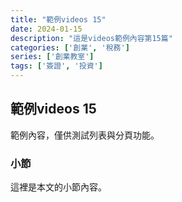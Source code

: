 ```yaml
---
title: "範例videos 15"
date: 2024-01-15
description: "這是videos範例內容第15篇"
categories: ['創業', '稅務']
series: ['創業教室']
tags: ['簽證', '投資']
---
```


## 範例videos 15

範例內容，僅供測試列表與分頁功能。

### 小節
這裡是本文的小節內容。